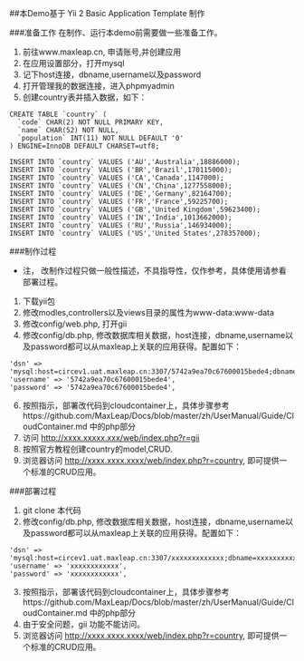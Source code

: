 ##本Demo基于 Yii 2 Basic Application Template 制作

###准备工作
在制作、运行本demo前需要做一些准备工作。

1. 前往www.maxleap.cn, 申请账号,并创建应用
2. 在应用设置部分，打开mysql
3. 记下host连接，dbname,username以及password
4. 打开管理我的数据连接，进入phpmyadmin
5. 创建country表并插入数据，如下：

```
CREATE TABLE `country` (
  `code` CHAR(2) NOT NULL PRIMARY KEY,
  `name` CHAR(52) NOT NULL,
  `population` INT(11) NOT NULL DEFAULT '0'
) ENGINE=InnoDB DEFAULT CHARSET=utf8;

INSERT INTO `country` VALUES ('AU','Australia',18886000);
INSERT INTO `country` VALUES ('BR','Brazil',170115000);
INSERT INTO `country` VALUES ('CA','Canada',1147000);
INSERT INTO `country` VALUES ('CN','China',1277558000);
INSERT INTO `country` VALUES ('DE','Germany',82164700);
INSERT INTO `country` VALUES ('FR','France',59225700);
INSERT INTO `country` VALUES ('GB','United Kingdom',59623400);
INSERT INTO `country` VALUES ('IN','India',1013662000);
INSERT INTO `country` VALUES ('RU','Russia',146934000);
INSERT INTO `country` VALUES ('US','United States',278357000);
```

###制作过程
* 注， 改制作过程只做一般性描述，不具指导性，仅作参考，具体使用请参看  部署过程。

1. 下载yii包
2. 修改modles,controllers以及views目录的属性为www-data:www-data
3. 修改config/web.php, 打开gii
4. 修改config/db.php, 修改数据库相关数据，host连接，dbname,username以及password都可以从maxleap上关联的应用获得。配置如下：

```
'dsn' => 'mysql:host=circev1.uat.maxleap.cn:3307/5742a9ea70c67600015bede4;dbname=5742a9ea70c67600015bede4',
'username' => '5742a9ea70c67600015bede4',
'password' => '5742a9ea70c67600015bede4',
```

6. 按照指示，部署改代码到cloudcontainer上，具体步骤参考https://github.com/MaxLeap/Docs/blob/master/zh/UserManual/Guide/CloudContainer.md 中的php部分
4. 访问 http://xxxx.xxxxx.xxx/web/index.php?r=gii
5. 按照官方教程创建country的model,CRUD.
7. 浏览器访问 http://xxxx.xxxx.xxxx/web/index.php?r=country, 即可提供一个标准的CRUD应用。

###部署过程
1. git clone 本代码
2. 修改config/db.php, 修改数据库相关数据，host连接，dbname,username以及password都可以从maxleap上关联的应用获得。配置如下：

```
'dsn' => 'mysql:host=circev1.uat.maxleap.cn:3307/xxxxxxxxxxxxx;dbname=xxxxxxxxxxxxxxx',
'username' => 'xxxxxxxxxxxx',
'password' => 'xxxxxxxxxxxx',
```
3. 按照指示，部署该代码到cloudcontainer上，具体步骤参考https://github.com/MaxLeap/Docs/blob/master/zh/UserManual/Guide/CloudContainer.md 中的php部分
4. 由于安全问题，gii 功能不能访问。
5. 浏览器访问 http://xxxx.xxxx.xxxx/web/index.php?r=country, 即可提供一个标准的CRUD应用。


